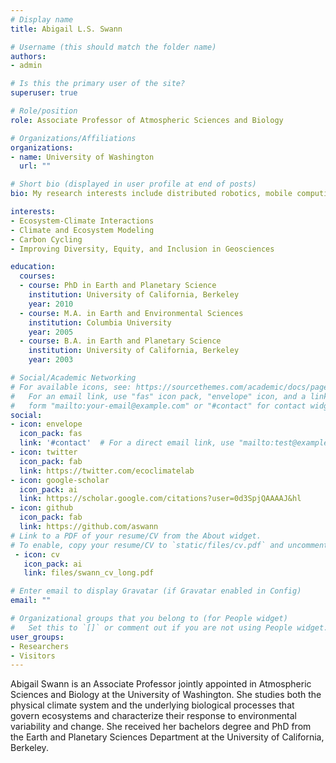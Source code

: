 ```yaml
---
# Display name
title: Abigail L.S. Swann

# Username (this should match the folder name)
authors:
- admin

# Is this the primary user of the site?
superuser: true

# Role/position
role: Associate Professor of Atmospheric Sciences and Biology

# Organizations/Affiliations
organizations:
- name: University of Washington
  url: ""

# Short bio (displayed in user profile at end of posts)
bio: My research interests include distributed robotics, mobile computing and programmable matter.

interests:
- Ecosystem-Climate Interactions
- Climate and Ecosystem Modeling
- Carbon Cycling
- Improving Diversity, Equity, and Inclusion in Geosciences

education:
  courses:
  - course: PhD in Earth and Planetary Science
    institution: University of California, Berkeley
    year: 2010
  - course: M.A. in Earth and Environmental Sciences
    institution: Columbia University
    year: 2005
  - course: B.A. in Earth and Planetary Science
    institution: University of California, Berkeley
    year: 2003

# Social/Academic Networking
# For available icons, see: https://sourcethemes.com/academic/docs/page-builder/#icons
#   For an email link, use "fas" icon pack, "envelope" icon, and a link in the
#   form "mailto:your-email@example.com" or "#contact" for contact widget.
social:
- icon: envelope
  icon_pack: fas
  link: '#contact'  # For a direct email link, use "mailto:test@example.org".
- icon: twitter
  icon_pack: fab
  link: https://twitter.com/ecoclimatelab
- icon: google-scholar
  icon_pack: ai
  link: https://scholar.google.com/citations?user=0d3SpjQAAAAJ&hl
- icon: github
  icon_pack: fab
  link: https://github.com/aswann
# Link to a PDF of your resume/CV from the About widget.
# To enable, copy your resume/CV to `static/files/cv.pdf` and uncomment the lines below.
 - icon: cv
   icon_pack: ai
   link: files/swann_cv_long.pdf

# Enter email to display Gravatar (if Gravatar enabled in Config)
email: ""

# Organizational groups that you belong to (for People widget)
#   Set this to `[]` or comment out if you are not using People widget.
user_groups:
- Researchers
- Visitors
---
```

Abigail Swann is an Associate Professor jointly appointed in Atmospheric Sciences and Biology at the University of Washington. She studies both the physical climate system and the underlying biological processes that govern ecosystems and characterize their response to environmental variability and change. She received her bachelors degree and PhD from the Earth and Planetary Sciences Department at the University of California, Berkeley. 